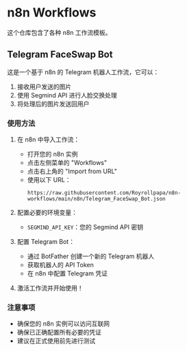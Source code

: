 # n8n Workflows

这个仓库包含了各种 n8n 工作流模板。

## Telegram FaceSwap Bot

这是一个基于 n8n 的 Telegram 机器人工作流，它可以：
1. 接收用户发送的图片
2. 使用 Segmind API 进行人脸交换处理
3. 将处理后的图片发送回用户

### 使用方法

1. 在 n8n 中导入工作流：
   - 打开您的 n8n 实例
   - 点击左侧菜单的 "Workflows"
   - 点击右上角的 "Import from URL"
   - 使用以下 URL：
     ```
     https://raw.githubusercontent.com/Royrollpapa/n8n-workflows/main/n8n/Telegram_FaceSwap_Bot.json
     ```

2. 配置必要的环境变量：
   - `SEGMIND_API_KEY`：您的 Segmind API 密钥

3. 配置 Telegram Bot：
   - 通过 BotFather 创建一个新的 Telegram 机器人
   - 获取机器人的 API Token
   - 在 n8n 中配置 Telegram 凭证

4. 激活工作流并开始使用！

### 注意事项

- 确保您的 n8n 实例可以访问互联网
- 确保已正确配置所有必要的凭证
- 建议在正式使用前先进行测试 
